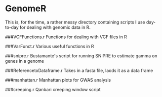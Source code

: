GenomeR
=======


This is, for the time, a rather messy directory containing scripts I use day-to-day for dealing with genomic data in R. 



###VCFFunctions.r 
Functions for dealing with VCF files in R

###VarFunct.r
Various useful functions in R

###snipre.r 
Bustamante's script for running SNIPRE to estimate gamma on genes in a genome


###ReferencetoDataframe.r
Takes in a fasta file, laods it as a data frame


###manhattan.r
Manhattan plots for GWAS analysis

###creeping.r
Qanbari creeping window script 